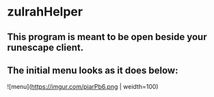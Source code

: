 # zulrahHelper

## This program is meant to be open beside your runescape client. 
## The initial menu looks as it does below:

![menu](https://imgur.com/piarPb6.png | weidth=100)
